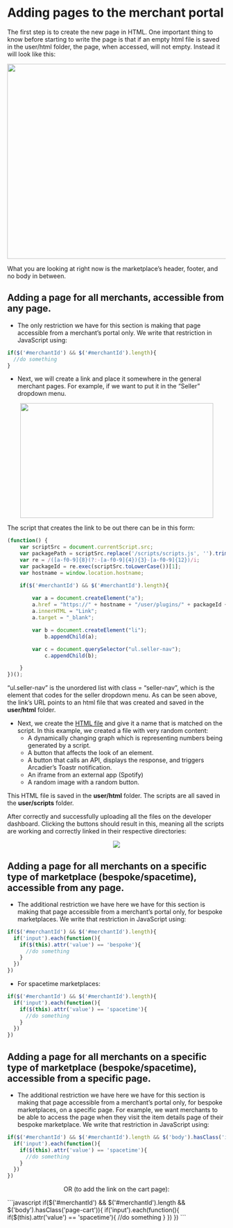 Adding pages to the merchant portal
===================================
The first step is to create the new page in HTML. One important thing to know before starting to
write the page is that if an empty html file is saved in the user/html folder, the page, when accessed,
will not empty.
Instead it will look like this:

<p align="center"><img src="https://drive.google.com/uc?id=1UBVbRDJPewDOMhBHeQGa3rOUWV2b4nwR" width="860px" height="450px"/></p>

What you are looking at right now is the marketplace’s header, footer, and no body in between.

## Adding a page for all merchants, accessible from any page. ##
* The only restriction we have for this section is making that page accessible from a merchant’s portal only. We write that restriction in JavaScript using:
```javascript
if($('#merchantId') && $('#merchantId').length){
  //do something
}
```
* Next, we will create a link and place it somewhere in the general merchant pages. For example, if we want to put it in the “Seller” dropdown menu. 
<p align="center"><img src="https://drive.google.com/uc?id=1ch_bxdY8-jx2_O_g8p6jVCvdklMCzosJ" height="265px" width="445px"/></p>
The script that creates the link to be out there can be in this form:

```javascript
(function() {
    var scriptSrc = document.currentScript.src;
    var packagePath = scriptSrc.replace('/scripts/scripts.js', '').trim();
    var re = /([a-f0-9]{8}(?:-[a-f0-9]{4}){3}-[a-f0-9]{12})/i;
    var packageId = re.exec(scriptSrc.toLowerCase())[1];
    var hostname = window.location.hostname;

    if($('#merchantId') && $('#merchantId').length){
      
        var a = document.createElement("a"); 
        a.href = "https://" + hostname + "/user/plugins/" + packageId + "/link.html";
        a.innerHTML = "Link"; 
        a.target = "_blank";

        var b = document.createElement("li");
            b.appendChild(a);

        var c = document.querySelector("ul.seller-nav");
            c.appendChild(b);

    }
})();
```

“ul.seller-nav” is the unordered list with class = “seller-nav”, which is the element that codes for the
seller dropdown menu.
As can be seen above, the link’s URL points to an html file that was created and saved in the **user/html** folder.

* Next, we create the [HTML file](https://github.com/Arcadier/Tutorials/blob/master/Adding%20a%20new%20page%20to%20merchant/user/html/link.html) and give it a name that is matched on the script. In this example, we created a file with very random content:
  * A dynamically changing graph which is representing numbers being generated by a script.
  * A button that affects the look of an element.
  * A button that calls an API, displays the response, and triggers Arcadier’s Toastr notification.
  * An iframe from an external app (Spotify)
  * A random image with a random button.


This HTML file is saved in the **user/html** folder.
The scripts are all saved in the **user/scripts** folder.

After correctly and successfully uploading all the files on the developer dashboard. Clicking the buttons should result in this, meaning all the scripts are working and correctly linked in
their respective directories:

<p align="center"><img src="https://drive.google.com/uc?id=1Y-Lqp0aSB69ukqjUWiRCnoiz9HreJv1L"/></p>

## Adding a page for all merchants on a specific type of marketplace (bespoke/spacetime), accessible from any page. ##
* The additional restriction we have here we have for this section is making that page accessible from a merchant’s portal only, for bespoke marketplaces. We write that restriction in JavaScript using:
```javascript
if($('#merchantId') && $('#merchantId').length){
  if('input').each(function(){
    if($(this).attr('value') == 'bespoke'){
      //do something
    }
  })
})
```
* For spacetime marketplaces:
```javascript
if($('#merchantId') && $('#merchantId').length){
  if('input').each(function(){
    if($(this).attr('value') == 'spacetime'){
      //do something
    }
  })
})
```
## Adding a page for all merchants on a specific type of marketplace (bespoke/spacetime), accessible from a specific page. ##

* The additional restriction we have here we have for this section is making that page
accessible from a merchant’s portal only, for bespoke marketplaces, on a specific page. For
example, we want merchants to be able to access the page when they visit the item details
page of their bespoke marketplace. We write that restriction in JavaScript using:
```javascript
if($('#merchantId') && $('#merchantId').length && $('body').hasClass('item-detail-page')){
  if('input').each(function(){
    if($(this).attr('value') == 'spacetime'){
      //do something
    }
  })
})
```
<p align="center">OR (to add the link on the cart page):</p>
```javascript
if($('#merchantId') && $('#merchantId').length && $('body').hasClass('page-cart')){
  if('input').each(function(){
    if($(this).attr('value') == 'spacetime'){
      //do something
    }
  })
})
```
